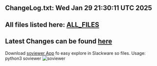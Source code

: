 ChangeLog.txt: Wed Jan 29 21:30:11 UTC 2025
---
All files listed here: [ALL_FILES](./AALL_FILES.md)
---
Latest Changes can be found [here](https://github.com/rizitis/Slackware64-Current-sofiles/compare/main%40%7B1day%7D...main)
---
Download [soviewer App](https://github.com/rizitis/Slackware64-Current-sofiles/releases/download/20250127/soviewer) fo easy explore in Slackware so files. Usage: python3 soviewer
![soviewer](https://github.com/rizitis/Slackware64-Current-sofiles/releases/download/20250127/soviewer.png)
